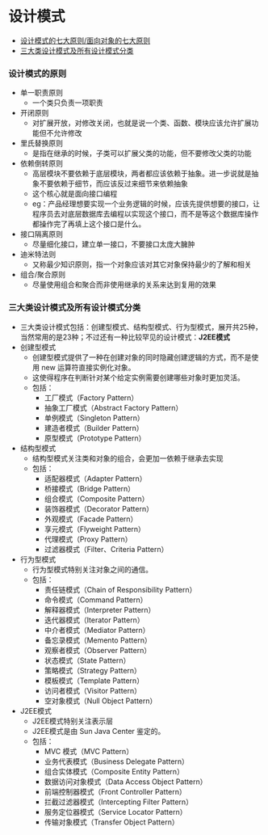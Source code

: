 # 设计模式

- [设计模式的七大原则/面向对象的七大原则](#设计模式的原则)
- [三大类设计模式及所有设计模式分类](#三大类设计模式及所有设计模式分类)

### 设计模式的原则
- 单一职责原则
    - 一个类只负责一项职责
- 开闭原则
    - 对扩展开放，对修改关闭，也就是说一个类、函数、模块应该允许扩展功能但不允许修改
- 里氏替换原则
    - 是指在继承的时候，子类可以扩展父类的功能，但不要修改父类的功能
- 依赖倒转原则
    - 高层模块不要依赖于底层模块，两者都应该依赖于抽象。进一步说就是抽象不要依赖于细节，而应该反过来细节来依赖抽象
    - 这个核心就是面向接口编程
    - eg：产品经理想要实现一个业务逻辑的时候，应该先提供想要的接口，让程序员去对底层数据库去编程以实现这个接口，而不是等这个数据库操作都操作完了再填上这个接口是什么。
- 接口隔离原则
    - 尽量细化接口，建立单一接口，不要接口太庞大臃肿
- 迪米特法则
    - 又称最少知识原则，指一个对象应该对其它对象保持最少的了解和相关
- 组合/聚合原则
    - 尽量使用组合和聚合而非使用继承的关系来达到复用的效果

### 三大类设计模式及所有设计模式分类
- 三大类设计模式包括：创建型模式、结构型模式、行为型模式，展开共25种，当然常用的是23种；不过还有一种比较罕见的设计模式：**J2EE模式**
- 创建型模式
    - 创建型模式提供了一种在创建对象的同时隐藏创建逻辑的方式，而不是使用 new 运算符直接实例化对象。
    - 这使得程序在判断针对某个给定实例需要创建哪些对象时更加灵活。
    - 包括：
        - 工厂模式（Factory Pattern）
        - 抽象工厂模式（Abstract Factory Pattern）
        - 单例模式（Singleton Pattern）
        - 建造者模式（Builder Pattern）
        - 原型模式（Prototype Pattern）
- 结构型模式
    - 结构型模式关注类和对象的组合，会更加一依赖于继承去实现
    - 包括：
        - 适配器模式（Adapter Pattern）
        - 桥接模式（Bridge Pattern）
        - 组合模式（Composite Pattern）
        - 装饰器模式（Decorator Pattern）
        - 外观模式（Facade Pattern）
        - 享元模式（Flyweight Pattern）
        - 代理模式（Proxy Pattern）
        - 过滤器模式（Filter、Criteria Pattern）
- 行为型模式
    - 行为型模式特别关注对象之间的通信。
    - 包括：
        - 责任链模式（Chain of Responsibility Pattern）
        - 命令模式（Command Pattern）
        - 解释器模式（Interpreter Pattern）
        - 迭代器模式（Iterator Pattern）
        - 中介者模式（Mediator Pattern）
        - 备忘录模式（Memento Pattern）
        - 观察者模式（Observer Pattern）
        - 状态模式（State Pattern）
        - 策略模式（Strategy Pattern）
        - 模板模式（Template Pattern）
        - 访问者模式（Visitor Pattern）
        - 空对象模式（Null Object Pattern）
- J2EE模式
    - J2EE模式特别关注表示层
    - J2EE模式是由 Sun Java Center 鉴定的。
    - 包括：
        - MVC 模式（MVC Pattern）
        - 业务代表模式（Business Delegate Pattern）
        - 组合实体模式（Composite Entity Pattern）
        - 数据访问对象模式（Data Access Object Pattern）
        - 前端控制器模式（Front Controller Pattern）
        - 拦截过滤器模式（Intercepting Filter Pattern）
        - 服务定位器模式（Service Locator Pattern）
        - 传输对象模式（Transfer Object Pattern）
